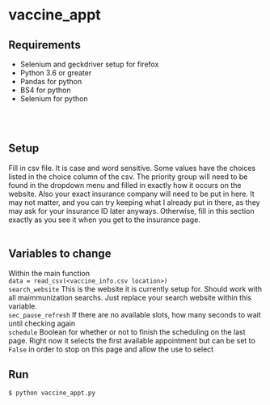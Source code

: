 # vaccine_appt
## Requirements

<ul>
<li>Selenium and geckdriver setup for firefox</li>
<li>Python 3.6 or greater</li>
<li>Pandas for python</li>
<li>BS4 for python</li>
<li>Selenium for python</li>
</ul>
<br><br>

## Setup
Fill in csv file.  It is case and word sensitive.  Some values have the choices listed in the choice column of the csv.  The priority group will need to be found in the dropdown menu and filled in exactly how it occurs on the website.  Also your exact insurance company will need to be put in here.  It may not matter, and you can try keeping what I already put in there, as they may ask for your insurance ID later anyways.  Otherwise, fill in this section exactly as you see it when you get to the insurance page.
<br><br>

## Variables to change
Within the main function<br>
`data = read_csv(<vaccine_info.csv location>)`<br>
`search_website` This is the website it is currently setup for.  Should work with all maimmunization
searchs.  Just replace your search website within this variable.<br>
`sec_pause_refresh` If there are no available slots, how many seconds to wait until checking again<br>
`schedule` Boolean for whether or not to finish the scheduling on the last page. Right now it selects the first available appointment but can be set to `False` in order to stop on this page and allow the use to select

## Run
`$ python vaccine_appt.py`
